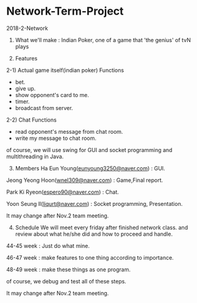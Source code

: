 # Network-Term-Project
2018-2-Network

1. What we'll make : Indian Poker, one of a game that 'the genius' of tvN plays

2. Features

2-1) Actual game itself(indian poker)
  Functions
  - bet.
  - give up.
  - show opponent's card to me.
  - timer.
  - broadcast from server.
  
2-2) Chat
  Functions
  - read opponent's message from chat room.
  - write my message to chat room.
  
of course, we will use swing for GUI and socket programming and multithreading in Java.

3. Members
Ha Eun Young(eunyoung3250@naver.com) : GUI.

Jeong Yeong Hoon(wnel309@naver.com) : Game,Final report.

Park Ki Ryeon(espero90@naver.com) : Chat.

Yoon Seung Il(liqurt@naver.com) : Socket programming, Presentation.

It may change after Nov.2 team meeting.

4. Schedule
We will meet every friday after finished network class. and review about what he/she did and how to proceed and handle.

44-45 week : Just do what mine.

46-47 week : make features to one thing according to importance.

48-49 week : make these things as one program.

of course, we debug and test all of these steps.

It may change after Nov.2 team meeting.
